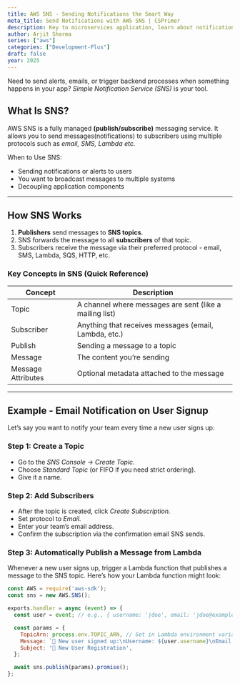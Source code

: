 ```yaml
---
title: AWS SNS - Sending Notifications the Smart Way 
meta_title: Send Notifications with AWS SNS | CSPrimer
description: Key to microservices application, learn about notification systems in AWS using Simple Notification Service.
author: Arjit Sharma
series: ["aws"]
categories: ["Development-Plus"]
draft: false
year: 2025
---
```


Need to send alerts, emails, or trigger backend processes when something happens in your app? *Simple Notification Service (SNS)* is your tool.

## What Is SNS?

AWS SNS is a fully managed **(publish/subscribe)** messaging service. It allows you to send messages(notifications) to subscribers using multiple protocols such as *email, SMS, Lambda etc.*

When to Use SNS:

- Sending notifications or alerts to users
- You want to broadcast messages to multiple systems
- Decoupling application components

---

## How SNS Works

1. **Publishers** send messages to **SNS topics**.
2. SNS forwards the message to all **subscribers** of that topic.
3. Subscribers receive the message via their preferred protocol - email, SMS, Lambda, SQS, HTTP, etc.

### Key Concepts in SNS (Quick Reference)

| Concept | Description |
| --- | --- |
| Topic | A channel where messages are sent (like a mailing list) |
| Subscriber | Anything that receives messages (email, Lambda, etc.) |
| Publish | Sending a message to a topic |
| Message | The content you’re sending |
| Message Attributes | Optional metadata attached to the message |

---

## Example - Email Notification on User Signup

Let’s say you want to notify your team every time a new user signs up:

### Step 1: Create a Topic

- Go to the *SNS Console → Create Topic.*
- Choose *Standard Topic* (or FIFO if you need strict ordering).
- Give it a name.

### Step 2: Add Subscribers

- After the topic is created, click *Create Subscription.*
- Set protocol to *Email.*
- Enter your team’s email address.
- Confirm the subscription via the confirmation email SNS sends.

### Step 3: Automatically Publish a Message from Lambda

Whenever a new user signs up, trigger a Lambda function that publishes a message to the SNS topic. Here’s how your Lambda function might look:

```jsx
const AWS = require('aws-sdk');
const sns = new AWS.SNS();

exports.handler = async (event) => {
  const user = event; // e.g., { username: 'jdoe', email: 'jdoe@example.com' }

  const params = {
    TopicArn: process.env.TOPIC_ARN, // Set in Lambda environment variables
    Message: `🎉 New user signed up:\nUsername: ${user.username}\nEmail: ${user.email}`,
    Subject: '🚀 New User Registration',
  };

  await sns.publish(params).promise();
};
```